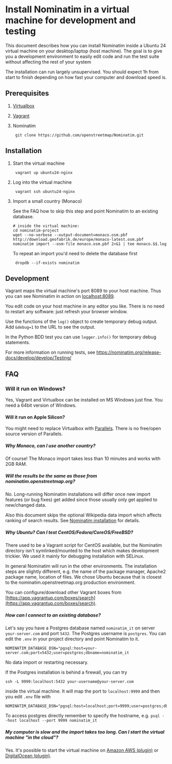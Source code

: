 # Install Nominatim in a virtual machine for development and testing

This document describes how you can install Nominatim inside a Ubuntu 24
virtual machine on your desktop/laptop (host machine). The goal is to give
you a development environment to easily edit code and run the test suite
without affecting the rest of your system

The installation can run largely unsupervised. You should expect 1h from
start to finish depending on how fast your computer and download speed
is.

## Prerequisites

1. [Virtualbox](https://www.virtualbox.org/wiki/Downloads)

2. [Vagrant](https://www.vagrantup.com/downloads.html)

3. Nominatim

        git clone https://github.com/openstreetmap/Nominatim.git

## Installation

1. Start the virtual machine

        vagrant up ubuntu24-nginx

2. Log into the virtual machine

        vagrant ssh ubuntu24-nginx

3. Import a small country (Monaco)

    See the FAQ how to skip this step and point Nominatim to an existing database.

      ```
      # inside the virtual machine:
      cd nominatim-project
      wget --no-verbose --output-document=monaco.osm.pbf http://download.geofabrik.de/europe/monaco-latest.osm.pbf
      nominatim import --osm-file monaco.osm.pbf 2>&1 | tee monaco.$$.log
      ```

    To repeat an import you'd need to delete the database first

        dropdb --if-exists nominatim

## Development

Vagrant maps the virtual machine's port 8089 to your host machine. Thus you can
see Nominatim in action on [localhost:8089](http://localhost:8089/nominatim/).

You edit code on your host machine in any editor you like. There is no need to
restart any software: just refresh your browser window.

Use the functions of the `log()` object to create temporary debug output.
Add `&debug=1` to the URL to see the output.

In the Python BDD test you can use `logger.info()` for temporary debug
statements.

For more information on running tests, see
<https://nominatim.org/release-docs/develop/develop/Testing/>

## FAQ

### Will it run on Windows?

Yes, Vagrant and Virtualbox can be installed on MS Windows just fine. You need
a 64bit version of Windows.

#### Will it run on Apple Silicon?

You might need to replace Virtualbox with [Parallels](https://www.parallels.com/products/desktop/).
There is no free/open source version of Parallels.

##### Why Monaco, can I use another country?

Of course! The Monaco import takes less than 10 minutes and works with 2GB RAM.

##### Will the results be the same as those from nominatim.openstreetmap.org?

No. Long-running Nominatim installations will differ once new import features (or
bug fixes) get added since those usually only get applied to new/changed data.

Also this document skips the optional Wikipedia data import which affects ranking
of search results. See [Nominatim installation](https://nominatim.org/release-docs/latest/admin/Installation)
for details.

##### Why Ubuntu? Can I test CentOS/Fedora/CoreOS/FreeBSD?

There used to be a Vagrant script for CentOS available, but the Nominatim directory
isn't symlinked/mounted to the host which makes development trickier. We used
it mainly for debugging installation with SELinux.

In general Nominatim will run in the other environments. The installation steps
are slightly different, e.g. the name of the package manager, Apache2 package
name, location of files. We chose Ubuntu because that is closest to the
nominatim.openstreetmap.org production environment.

You can configure/download other Vagrant boxes from
[https://app.vagrantup.com/boxes/search](https://app.vagrantup.com/boxes/search).

##### How can I connect to an existing database?

Let's say you have a Postgres database named `nominatim_it` on server `your-server.com`
and port `5432`. The Postgres username is `postgres`. You can edit the `.env` in your
project directory and point Nominatim to it.

    NOMINATIM_DATABASE_DSN="pgsql:host=your-server.com;port=5432;user=postgres;dbname=nominatim_it

No data import or restarting necessary.

If the Postgres installation is behind a firewall, you can try

    ssh -L 9999:localhost:5432 your-username@your-server.com

inside the virtual machine. It will map the port to `localhost:9999` and then
you edit `.env` file with

    NOMINATIM_DATABASE_DSN="pgsql:host=localhost;port=9999;user=postgres;dbname=nominatim_it"

To access postgres directly remember to specify the hostname,
e.g. `psql --host localhost --port 9999 nominatim_it`

##### My computer is slow and the import takes too long. Can I start the virtual machine "in the cloud"?

Yes. It's possible to start the virtual machine on [Amazon AWS (plugin)](https://github.com/mitchellh/vagrant-aws)
or [DigitalOcean (plugin)](https://github.com/smdahlen/vagrant-digitalocean).
